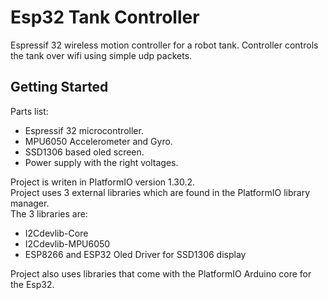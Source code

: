 # Esp32 Tank Controller

Espressif 32 wireless motion controller for a robot tank. Controller controls the tank over wifi using simple udp packets.

## Getting Started

Parts list:
- Espressif 32 microcontroller.
- MPU6050 Accelerometer and Gyro.
- SSD1306 based oled screen.
- Power supply with the right voltages.

Project is writen in PlatformIO version 1.30.2.  
Project uses 3 external libraries which are found in the PlatformIO library manager.  
The 3 libraries are:
- I2Cdevlib-Core
- I2Cdevlib-MPU6050
- ESP8266 and ESP32 Oled Driver for SSD1306 display

Project also uses libraries that come with the PlatformIO Arduino core for the Esp32.
